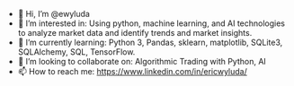 - 👋 Hi, I’m @ewyluda
- 👀 I’m interested in:  Using python, machine learning, and AI technologies to analyze market data and identify trends and market insights.
- 🌱 I’m currently learning:  Python 3, Pandas, sklearn, matplotlib, SQLite3, SQLAlchemy, SQL, TensorFlow. 
- 💞️ I’m looking to collaborate on:  Algorithmic Trading with Python, AI
- 📫 How to reach me:  https://www.linkedin.com/in/ericwyluda/

<!---
ewyluda/ewyluda is a ✨ special ✨ repository because its `README.md` (this file) appears on your GitHub profile.
You can click the Preview link to take a look at your changes.
--->

